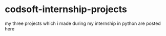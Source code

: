 # codsoft-internship-projects
my three projects which i made during my internship in python are posted here
